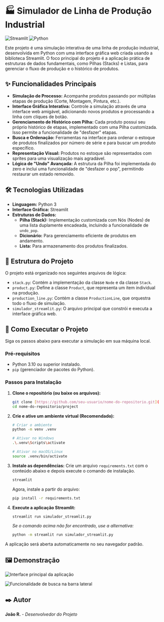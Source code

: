 # 🏭 Simulador de Linha de Produção Industrial

![Streamlit](https://img.shields.io/badge/Feito%20com-Streamlit-red?style=for-the-badge&logo=streamlit)
![Python](https://img.shields.io/badge/Python-3.10%2B-blue?style=for-the-badge&logo=python)

Este projeto é uma simulação interativa de uma linha de produção industrial, desenvolvida em Python com uma interface gráfica web criada usando a biblioteca Streamlit. O foco principal do projeto é a aplicação prática de estruturas de dados fundamentais, como Pilhas (Stacks) e Listas, para gerenciar o fluxo de produção e o histórico de produtos.

## ✨ Funcionalidades Principais

* **Simulação de Processo:** Acompanhe produtos passando por múltiplas etapas de produção (Corte, Montagem, Pintura, etc.).
* **Interface Gráfica Interativa:** Controle a simulação através de uma interface web amigável, adicionando novos produtos e processando a linha com cliques de botão.
* **Gerenciamento de Histórico com Pilha:** Cada produto possui seu próprio histórico de etapas, implementado com uma Pilha customizada. Isso permite a funcionalidade de "desfazer" etapas.
* **Busca e Ordenação:** Ferramentas na interface para ordenar o estoque de produtos finalizados por número de série e para buscar um produto específico.
* **Representação Visual:** Produtos no estoque são representados com sprites para uma visualização mais agradável.
* **Lógica de "Undo" Avançada:** A estrutura da Pilha foi implementada do zero e inclui uma funcionalidade de "desfazer o pop", permitindo restaurar um estado removido.

## 🛠️ Tecnologias Utilizadas

* **Linguagem:** Python 3
* **Interface Gráfica:** Streamlit
* **Estruturas de Dados:**
    * **Pilha (Stack):** Implementação customizada com Nós (Nodes) de uma lista duplamente encadeada, incluindo a funcionalidade de `undo_pop`.
    * **Dicionário:** Para gerenciamento eficiente de produtos em andamento.
    * **Lista:** Para armazenamento dos produtos finalizados.

## 📁 Estrutura do Projeto

O projeto está organizado nos seguintes arquivos de lógica:

* `stack.py`: Contém a implementação da classe `Node` e da classe `Stack`.
* `product.py`: Define a classe `Product`, que representa um item individual na produção.
* `production_line.py`: Contém a classe `ProductionLine`, que orquestra todo o fluxo de simulação.
* `simulador_streamlit.py`: O arquivo principal que constrói e executa a interface gráfica web.

## 🚀 Como Executar o Projeto

Siga os passos abaixo para executar a simulação em sua máquina local.

### Pré-requisitos

* Python 3.10 ou superior instalado.
* `pip` (gerenciador de pacotes do Python).

### Passos para Instalação

1.  **Clone o repositório (ou baixe os arquivos):**
    ```bash
    git clone [https://github.com/seu-usuario/nome-do-repositorio.git](https://github.com/seu-usuario/nome-do-repositorio.git)
    cd nome-do-repositorio/project 
    ```

2.  **Crie e ative um ambiente virtual (Recomendado):**
    ```bash
    # Criar o ambiente
    python -m venv .venv

    # Ativar no Windows
    .\.venv\Scripts\activate

    # Ativar no macOS/Linux
    source .venv/bin/activate
    ```

3.  **Instale as dependências:**
    Crie um arquivo `requirements.txt` com o conteúdo abaixo e depois execute o comando de instalação.
    ```txt
    streamlit
    ```
    Agora, instale a partir do arquivo:
    ```bash
    pip install -r requirements.txt
    ```

4.  **Execute a aplicação Streamlit:**
    ```bash
    streamlit run simulador_streamlit.py
    ```
    *Se o comando acima não for encontrado, use a alternativa:*
    ```bash
    python -m streamlit run simulador_streamlit.py
    ```

A aplicação será aberta automaticamente no seu navegador padrão.

## 🖼️ Demonstração

![Interface principal da aplicação](https://imgur.com/a/oOTQk3S.png)

![Funcionalidade de busca na barra lateral](https://imgur.com/a/fKSRKOF.png)


## ✒️ Autor

**João R.** - *Desenvolvedor do Projeto*
